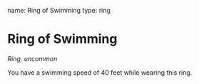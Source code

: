name: Ring of Swimming
type: ring

# Ring of Swimming 
_Ring, uncommon_ 

You have a swimming speed of 40 feet while wearing this ring. 